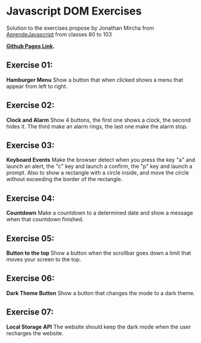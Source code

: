 # Javascript DOM Exercises

Solution to the exercises propose by Jonathan Mircha from [AprendeJavascript](https://aprendejavascript.org/)
from classes 80 to 103

**[Github Pages Link](https://gearyandres94.github.io/domJSExercises/views/).**

## Exercise 01:

**Hamburger Menu**
Show a button that when clicked shows a menu that appear from left to right.

## Exercise 02:

**Clock and Alarm**
Show 4 buttons, the first one shows a clock, the second hides it. The third make an alarm rings, the last one make the alarm stop.

## Exercise 03:

**Keyboard Events**
Make the browser detect when you press the key "a" and launch an alert, the "c" key and launch a confirm, the "p" key and launch a prompt.
Also to show a rectangle with a circle inside, and move the circle without exceeding the border of the rectangle.

## Exercise 04:

**Countdown**
Make a countdown to a determined date and show a message when that countdown finished.

## Exercise 05:

**Button to the top**
Show a button when the scrollbar goes down a limit that moves your screen to the top.

## Exercise 06:

**Dark Theme Button**
Show a button that changes the mode to a dark theme.

## Exercise 07:

**Local Storage API**
The website should keep the dark mode when the user recharges the website.
